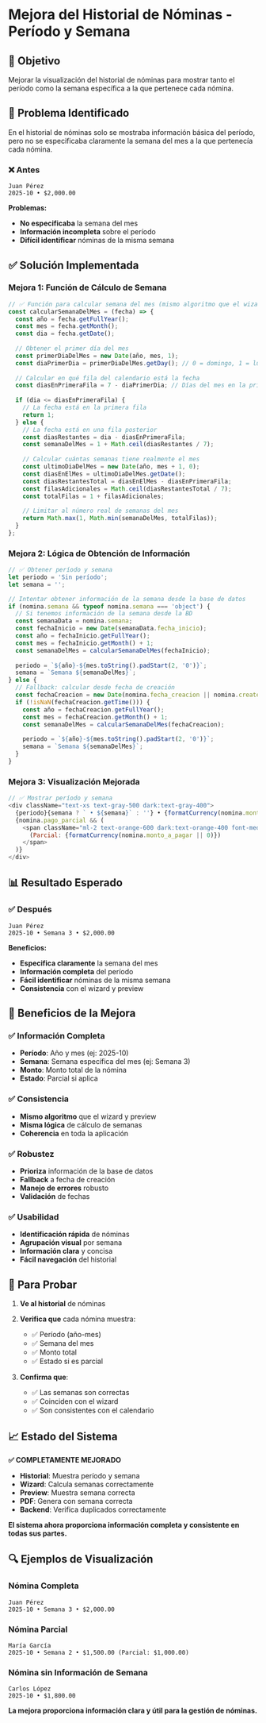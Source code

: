 # Mejora del Historial de Nóminas - Período y Semana

## 🎯 **Objetivo**

Mejorar la visualización del historial de nóminas para mostrar tanto el período como la semana específica a la que pertenece cada nómina.

## 🔧 **Problema Identificado**

En el historial de nóminas solo se mostraba información básica del período, pero no se especificaba claramente la semana del mes a la que pertenecía cada nómina.

### **❌ Antes**
```
Juan Pérez
2025-10 • $2,000.00
```

**Problemas:**
- **No especificaba** la semana del mes
- **Información incompleta** sobre el período
- **Difícil identificar** nóminas de la misma semana

## ✅ **Solución Implementada**

### **Mejora 1: Función de Cálculo de Semana**
```javascript
// ✅ Función para calcular semana del mes (mismo algoritmo que el wizard)
const calcularSemanaDelMes = (fecha) => {
  const año = fecha.getFullYear();
  const mes = fecha.getMonth();
  const dia = fecha.getDate();
  
  // Obtener el primer día del mes
  const primerDiaDelMes = new Date(año, mes, 1);
  const diaPrimerDia = primerDiaDelMes.getDay(); // 0 = domingo, 1 = lunes, etc.
  
  // Calcular en qué fila del calendario está la fecha
  const diasEnPrimeraFila = 7 - diaPrimerDia; // Días del mes en la primera fila
  
  if (dia <= diasEnPrimeraFila) {
    // La fecha está en la primera fila
    return 1;
  } else {
    // La fecha está en una fila posterior
    const diasRestantes = dia - diasEnPrimeraFila;
    const semanaDelMes = 1 + Math.ceil(diasRestantes / 7);
    
    // Calcular cuántas semanas tiene realmente el mes
    const ultimoDiaDelMes = new Date(año, mes + 1, 0);
    const diasEnElMes = ultimoDiaDelMes.getDate();
    const diasRestantesTotal = diasEnElMes - diasEnPrimeraFila;
    const filasAdicionales = Math.ceil(diasRestantesTotal / 7);
    const totalFilas = 1 + filasAdicionales;
    
    // Limitar al número real de semanas del mes
    return Math.max(1, Math.min(semanaDelMes, totalFilas));
  }
};
```

### **Mejora 2: Lógica de Obtención de Información**
```javascript
// ✅ Obtener período y semana
let periodo = 'Sin período';
let semana = '';

// Intentar obtener información de la semana desde la base de datos
if (nomina.semana && typeof nomina.semana === 'object') {
  // Si tenemos información de la semana desde la BD
  const semanaData = nomina.semana;
  const fechaInicio = new Date(semanaData.fecha_inicio);
  const año = fechaInicio.getFullYear();
  const mes = fechaInicio.getMonth() + 1;
  const semanaDelMes = calcularSemanaDelMes(fechaInicio);
  
  periodo = `${año}-${mes.toString().padStart(2, '0')}`;
  semana = `Semana ${semanaDelMes}`;
} else {
  // Fallback: calcular desde fecha de creación
  const fechaCreacion = new Date(nomina.fecha_creacion || nomina.createdAt || nomina.fecha);
  if (!isNaN(fechaCreacion.getTime())) {
    const año = fechaCreacion.getFullYear();
    const mes = fechaCreacion.getMonth() + 1;
    const semanaDelMes = calcularSemanaDelMes(fechaCreacion);
    
    periodo = `${año}-${mes.toString().padStart(2, '0')}`;
    semana = `Semana ${semanaDelMes}`;
  }
}
```

### **Mejora 3: Visualización Mejorada**
```javascript
// ✅ Mostrar período y semana
<div className="text-xs text-gray-500 dark:text-gray-400">
  {periodo}{semana ? ` • ${semana}` : ''} • {formatCurrency(nomina.monto_total || nomina.monto || 0)}
  {nomina.pago_parcial && (
    <span className="ml-2 text-orange-600 dark:text-orange-400 font-medium">
      (Parcial: {formatCurrency(nomina.monto_a_pagar || 0)})
    </span>
  )}
</div>
```

## 📊 **Resultado Esperado**

### **✅ Después**
```
Juan Pérez
2025-10 • Semana 3 • $2,000.00
```

**Beneficios:**
- **Especifica claramente** la semana del mes
- **Información completa** del período
- **Fácil identificar** nóminas de la misma semana
- **Consistencia** con el wizard y preview

## 🎯 **Beneficios de la Mejora**

### **✅ Información Completa**
- **Período**: Año y mes (ej: 2025-10)
- **Semana**: Semana específica del mes (ej: Semana 3)
- **Monto**: Monto total de la nómina
- **Estado**: Parcial si aplica

### **✅ Consistencia**
- **Mismo algoritmo** que el wizard y preview
- **Misma lógica** de cálculo de semanas
- **Coherencia** en toda la aplicación

### **✅ Robustez**
- **Prioriza** información de la base de datos
- **Fallback** a fecha de creación
- **Manejo de errores** robusto
- **Validación** de fechas

### **✅ Usabilidad**
- **Identificación rápida** de nóminas
- **Agrupación visual** por semana
- **Información clara** y concisa
- **Fácil navegación** del historial

## 🧪 **Para Probar**

1. **Ve al historial** de nóminas
2. **Verifica que** cada nómina muestra:
   - ✅ Período (año-mes)
   - ✅ Semana del mes
   - ✅ Monto total
   - ✅ Estado si es parcial

3. **Confirma que**:
   - ✅ Las semanas son correctas
   - ✅ Coinciden con el wizard
   - ✅ Son consistentes con el calendario

## 📈 **Estado del Sistema**

**✅ COMPLETAMENTE MEJORADO**

- **Historial**: Muestra período y semana
- **Wizard**: Calcula semanas correctamente
- **Preview**: Muestra semana correcta
- **PDF**: Genera con semana correcta
- **Backend**: Verifica duplicados correctamente

**El sistema ahora proporciona información completa y consistente en todas sus partes.**

## 🔍 **Ejemplos de Visualización**

### **Nómina Completa**
```
Juan Pérez
2025-10 • Semana 3 • $2,000.00
```

### **Nómina Parcial**
```
María García
2025-10 • Semana 2 • $1,500.00 (Parcial: $1,000.00)
```

### **Nómina sin Información de Semana**
```
Carlos López
2025-10 • $1,800.00
```

**La mejora proporciona información clara y útil para la gestión de nóminas.**
